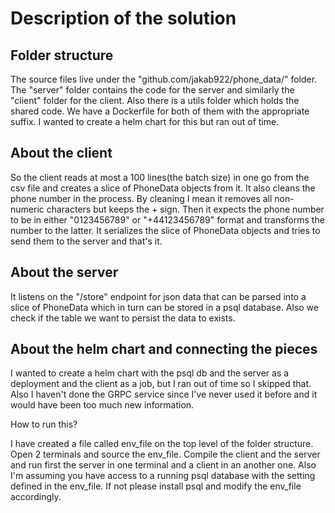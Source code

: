 # Description of the solution

## Folder structure

The source files live under the "github.com/jakab922/phone_data/" folder.
The "server" folder contains the code for the server and similarly the "client" folder for the client. Also there is a utils folder which holds the shared code.
We have a Dockerfile for both of them with the appropriate suffix.
I wanted to create a helm chart for this but ran out of time.

## About the client

So the client reads at most a 100 lines(the batch size) in one go from the csv file and creates a slice of PhoneData objects from it. It also cleans the
phone number in the process. By cleaning I mean it removes all non-numeric characters but keeps the + sign. Then it expects the phone number to be in
either "0123456789" or "+44123456789" format and transforms the number to the latter. It serializes the slice of PhoneData objects and tries to send
them to the server and that's it.

## About the server

It listens on the "/store" endpoint for json data that can be parsed into a slice of PhoneData which in turn can be stored in a psql database. Also we check if the table we want to persist the data to exists.

## About the helm chart and connecting the pieces

I wanted to create a helm chart with the psql db and the server as a deployment and the client as a job, but I ran out of time so I skipped that. Also I haven't done the GRPC service since I've never used it before and it would have been too much new information.

How to run this? 

I have created a file called env_file on the top level of the folder structure. Open 2 terminals and source the env_file. Compile the client and the server and run first the server in one terminal and a client in an another one. Also I'm assuming you have access to a running psql database with the setting defined in the env_file. If not please install psql and modify the env_file accordingly.

